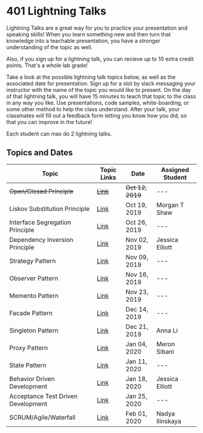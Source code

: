 # 401 Lightning Talks

Lightning Talks are a great way for you to practice your presentation and speaking skills! When you learn something new and then turn that knowledge into a teachable presentation, you have a stronger understanding of the topic as well.

Also, if you sign up for a lightning talk, you can recieve up to 10 extra credit points. That's a whole lab grade!

Take a look at the possible lightning talk topics below, as well as the associated date for presentation. Sign up for a slot by slack messaging your instructor with the name of the topic you would like to present. On the day of that lightning talk, you will have 15 minutes to teach that topic to the class in any way you like. Use presentations, code samples, white-boarding, or some other method to help the class understand. After your talk, your classmates will fill out a feedback form letting you know how you did, so that you can improve in the future!

Each student can max do 2 lightning talks.

## Topics and Dates

| Topic                              | Topic Links                                                                                  | Date             | Assigned Student |
| ---------------------------------- | -------------------------------------------------------------------------------------------- | ---------------- | ---------------- |
| ~~Open/Closed Principle~~          | [~~Link~~](https://deviq.com/open-closed-principle/)                                         | ~~Oct 12, 2019~~ | ---              |
| Liskov Substitution Principle      | [Link](https://deviq.com/liskov-substitution-principle/)                                     | Oct 19, 2019     | Morgan T Shaw              |
| Interface Segregation Principle    | [Link](https://deviq.com/interface-segregation-principle/)                                   | Oct 26, 2019     | ---              |
| Dependency Inversion Principle     | [Link](https://deviq.com/dependency-inversion-principle/)                                    | Nov 02, 2019     | Jessica Elliott  |
| Strategy Pattern                   | [Link](https://www.dofactory.com/javascript/strategy-design-pattern)                         | Nov 09, 2019     | ---              |
| Observer Pattern                   | [Link](https://www.dofactory.com/javascript/observer-design-pattern)                         | Nov 16, 2019     | ---              |
| Memento Pattern                    | [Link](https://www.dofactory.com/javascript/memento-design-pattern)                          | Nov 23, 2019     | ---              |
| Facade Pattern                     | [Link](https://www.dofactory.com/javascript/facade-design-pattern)                           | Dec 14, 2019     | ---              |
| Singleton Pattern                  | [Link](https://www.dofactory.com/javascript/singleton-design-pattern)                        | Dec 21, 2019     | Anna Li          |
| Proxy Pattern                      | [Link](https://www.dofactory.com/javascript/proxy-design-pattern)                            | Jan 04, 2020     | Meron Sibani              |
| State Pattern                      | [Link](https://www.dofactory.com/javascript/state-design-pattern)                            | Jan 11, 2020     | ---              |
| Behavior Driven Development        | [Link](https://en.wikipedia.org/wiki/Behavior-driven_development)                            | Jan 18, 2020     | Jessica Elliott  |
| Acceptance Test Driven Development | [Link](https://en.wikipedia.org/wiki/Acceptance_test%E2%80%93driven_development)             | Jan 25, 2020     | ---              |
| SCRUM/Agile/Waterfall              | [Link](https://www.visual-paradigm.com/scrum/scrum-vs-waterfall-vs-agile-vs-lean-vs-kanban/) | Feb 01, 2020     | Nadya Ilinskaya  |

